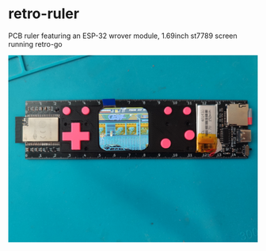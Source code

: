 # retro-ruler
<p>PCB ruler featuring an ESP-32 wrover module, 1.69inch st7789 screen running retro-go</p>

<img src="retro-règle.jpg"/>
